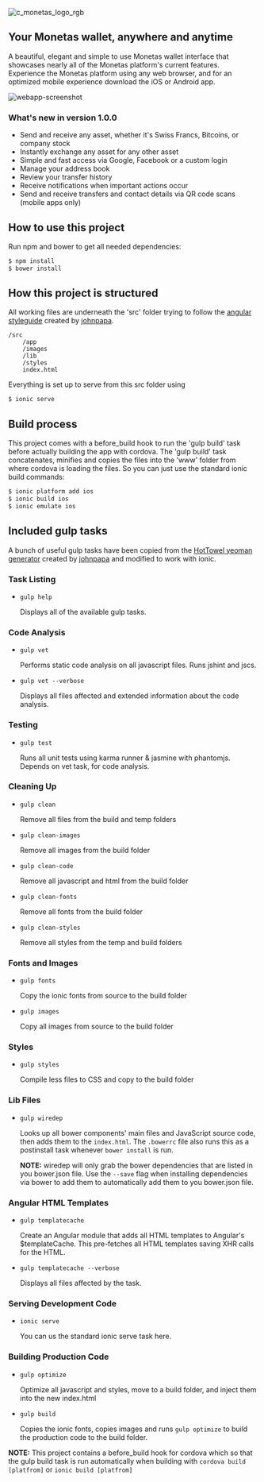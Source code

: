 ![c_monetas_logo_rgb](https://cloud.githubusercontent.com/assets/18722686/16418153/f4456e94-3d48-11e6-8443-fc0c885a4ee3.png)
## Your Monetas wallet, anywhere and anytime

A beautiful, elegant and simple to use Monetas wallet interface that showcases nearly all of the Monetas platform's current features. Experience the Monetas platform using any web browser, and for an optimized mobile experience download the iOS or Android app.

![webapp-screenshot](https://cloud.githubusercontent.com/assets/18722686/17404559/67d06712-5a5c-11e6-9681-b14aa34fc070.png)

### What's new in version 1.0.0
- Send and receive any asset, whether it's Swiss Francs, Bitcoins, or company stock
- Instantly exchange any asset for any other asset
- Simple and fast access via Google, Facebook or a custom login
- Manage your address book
- Review your transfer history
- Receive notifications when important actions occur
- Send and receive transfers and contact details via QR code scans (mobile apps only)


## How to use this project

Run npm and bower to get all needed dependencies:

```bash
$ npm install
$ bower install
```

## How this project is structured

All working files are underneath the 'src' folder trying to follow the [angular styleguide](https://github.com/johnpapa/angular-styleguide) created by [johnpapa](https://github.com/johnpapa).

    /src
        /app
        /images
        /lib
        /styles
        index.html


Everything is set up to serve from this src folder using
```bash
$ ionic serve
```

## Build process

This project comes with a before_build hook to run the 'gulp build' task before actually building the app with cordova. The 'gulp build' task concatenates, minifies and copies the files into the 'www' folder from where cordova is loading the files. So you can just use the standard ionic build commands:

```bash
$ ionic platform add ios
$ ionic build ios
$ ionic emulate ios
```

## Included gulp tasks

A bunch of useful gulp tasks have been copied from the [HotTowel yeoman generator](https://github.com/johnpapa/generator-hottowel) created by [johnpapa](https://github.com/johnpapa) and modified to work with ionic.

### Task Listing

- `gulp help`

    Displays all of the available gulp tasks.

### Code Analysis

- `gulp vet`

    Performs static code analysis on all javascript files. Runs jshint and jscs.

- `gulp vet --verbose`

    Displays all files affected and extended information about the code analysis.

### Testing

- `gulp test`

    Runs all unit tests using karma runner & jasmine with phantomjs. Depends on vet task, for code analysis.

### Cleaning Up

- `gulp clean`

    Remove all files from the build and temp folders

- `gulp clean-images`

    Remove all images from the build folder

- `gulp clean-code`

    Remove all javascript and html from the build folder

- `gulp clean-fonts`

    Remove all fonts from the build folder

- `gulp clean-styles`

    Remove all styles from the temp and build folders

### Fonts and Images

- `gulp fonts`

    Copy the ionic fonts from source to the build folder

- `gulp images`

    Copy all images from source to the build folder

### Styles

- `gulp styles`

    Compile less files to CSS and copy to the build folder

### Lib Files

- `gulp wiredep`

    Looks up all bower components' main files and JavaScript source code, then adds them to the `index.html`.
    The `.bowerrc` file also runs this as a postinstall task whenever `bower install` is run.

    **NOTE:**
    wiredep will only grab the bower dependencies that are listed in you bower.json file. Use the `--save` flag when installing dependencies via bower to add them to automatically add them to you bower.json file.

### Angular HTML Templates

- `gulp templatecache`

    Create an Angular module that adds all HTML templates to Angular's $templateCache. This pre-fetches all HTML templates saving XHR calls for the HTML.

- `gulp templatecache --verbose`

    Displays all files affected by the task.

### Serving Development Code

- `ionic serve`

    You can us the standard ionic serve task here.


### Building Production Code

- `gulp optimize`

    Optimize all javascript and styles, move to a build folder, and inject them into the new index.html

- `gulp build`

    Copies the ionic fonts, copies images and runs `gulp optimize` to build the production code to the build folder.

**NOTE:** This project contains a before_build hook for cordova which so that the gulp build task is run automatically when building with `cordova build [platfrom]` or `ionic build [platfrom]`
